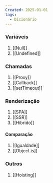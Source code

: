 ```yaml
---
Created: 2025-01-01
tags:
  - Dicionário
---
```


### Variáveis
1. [[Null]]
2. [[Undefined]]

### Chamadas
1. [[Proxy]]
2. [[Callback]]
3. [[setTimeout]]

### Renderização
1. [[SPA]]
2. [[SSR]]
3. [[Hibrido]]

#### Comparação
1. [[Igualdade]]
2. [[Object.is]]

### Outros 
1.  [[Hoisting]]